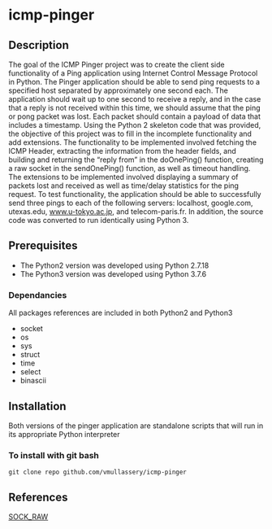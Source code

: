 # icmp-pinger

## Description
The goal of the ICMP Pinger project was to create the client side functionality of a Ping application using Internet Control Message Protocol in Python. The Pinger application should be able to send ping requests to a specified host separated by approximately one second each. The application should wait up to one second to receive a reply, and in the case that a reply is not received within this time, we should assume that the ping or pong packet was lost. Each packet should contain a payload of data that includes a timestamp. Using the Python 2 skeleton code that was provided, the objective of this project was to fill in the incomplete functionality and add extensions. The functionality to be implemented involved fetching the ICMP Header, extracting the information from the header fields, and building and returning the “reply from” in the doOnePing() function, creating a raw socket in the sendOnePing() function, as well as timeout handling. The extensions to be implemented involved displaying a summary of packets lost and received as well as time/delay statistics for the ping request. To test functionality, the application should be able to successfully send three pings to each of the following servers: localhost, google.com, utexas.edu, www.u-tokyo.ac.jp, and telecom-paris.fr. In addition, the source code was converted to run identically using Python 3.

## Prerequisites
- The Python2 version was developed using Python 2.7.18
- The Python3 version was developed using Python 3.7.6
### Dependancies
All packages references are included in both Python2 and Python3
- socket
- os
- sys
- struct
- time
- select
- binascii

## Installation
Both versions of the pinger application are standalone scripts that will run in its appropriate Python interpreter
### To install with git bash
`git clone repo github.com/vmullassery/icmp-pinger`

## References
[SOCK_RAW](https://sock-raw.org/papers/sock_raw)
